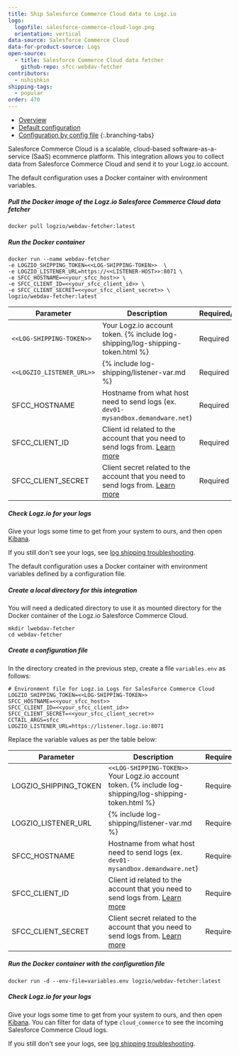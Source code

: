 ```yaml
---
title: Ship Salesforce Commerce Cloud data to Logz.io
logo:
  logofile: salesforce-commerce-cloud-logo.png
  orientation: vertical
data-source: Salesforce Commerce Cloud
data-for-product-source: Logs
open-source:
  - title: Salesforce Commerce Cloud data fetcher
    github-repo: sfcc-webdav-fetcher
contributors:
  - nshishkin
shipping-tags:
  - popular
order: 470
---
```


<!-- tabContainer:start -->
<div class="branching-container">

* [Overview](#overview)
* [Default configuration](#default)
* [Configuration by config file](#config)
{:.branching-tabs}

<!-- tab:start -->
<div id="overview">

Salesforce Commerce Cloud is a scalable, cloud-based software-as-a-service (SaaS) ecommerce platform. This integration allows you to collect data from Salesforce Commerce Cloud and send it to your Logz.io account.

</div>
<!-- tab:end -->

<!-- tab:start -->
<div id="default">

The default configuration uses a Docker container with environment variables.

<div class="tasklist">


##### Pull the Docker image of the Logz.io Salesforce Commerce Cloud data fetcher

```shell
docker pull logzio/webdav-fetcher:latest
```

##### Run the Docker container

```shell
docker run --name webdav-fetcher
-e LOGZIO_SHIPPING_TOKEN=<<LOG-SHIPPING-TOKEN>>  \
-e LOGZIO_LISTENER_URL=https://<<LISTENER-HOST>>:8071 \
-e SFCC_HOSTNAME=<<your_sfcc_host>> \
-e SFCC_CLIENT_ID=<<your_sfcc_client_id>> \
-e SFCC_CLIENT_SECRET=<<your_sfcc_client_secret>> \
logzio/webdav-fetcher:latest
```

| Parameter | Description | Required/Default |
|---|---|---|
|  `<<LOG-SHIPPING-TOKEN>>` | Your Logz.io account token. {% include log-shipping/log-shipping-token.html %}  | Required  |
| `<<LOGZIO_LISTENER_URL>>` | {% include log-shipping/listener-var.md %} | Required |
| SFCC_HOSTNAME         | Hostname from what host need to send logs (ex. `dev01-mysandbox.demandware.net`)                                                                                                                                                                                                                                                                |      Required |
| SFCC_CLIENT_ID        | Client id related to the account that you need to send logs from. [Learn more](https://documentation.b2c.commercecloud.salesforce.com/DOC3/index.jsp?topic=%2Fcom.demandware.dochelp%2Fcontent%2Fb2c_commerce%2Ftopics%2Faccount_manager%2Fb2c_account_manager_add_api_client_id.html)                                                           |      Required |
| SFCC_CLIENT_SECRET    | Client secret related to the account that you need to send logs from. [Learn more](https://documentation.b2c.commercecloud.salesforce.com/DOC3/index.jsp?topic=%2Fcom.demandware.dochelp%2Fcontent%2Fb2c_commerce%2Ftopics%2Faccount_manager%2Fb2c_account_manager_add_api_client_id.html)                                                       |      Required |

##### Check Logz.io for your logs

Give your logs some time to get from your system to ours, and then open [Kibana](https://app.logz.io/#/dashboard/kibana).

If you still don't see your logs, see [log shipping troubleshooting]({{site.baseurl}}/user-guide/log-shipping/log-shipping-troubleshooting.html).

</div>

</div>
<!-- tab:end -->


<!-- tab:start -->
<div id="config">

The default configuration uses a Docker container with environment variables defined by a configuration file.

<div class="tasklist">


##### Create a local directory for this integration

You will need a dedicated directory to use it as mounted directory for the Docker container of the Logz.io Salesforce Commerce Cloud.

```shell
mkdir lwebdav-fetcher
cd webdav-fetcher
```

##### Create a configuration file

In the directory created in the previous step, create a file `variables.env` as follows:

```env
# Environment file for Logz.io Logs for SalesForce Commerce Cloud
LOGZIO_SHIPPING_TOKEN=<<LOG-SHIPPING-TOKEN>>
SFCC_HOSTNAME=<<your_sfcc_host>>
SFCC_CLIENT_ID=<<your_sfcc_client_id>>
SFCC_CLIENT_SECRET=<<your_sfcc_client_secret>>
CCTAIL_ARGS=sfcc
LOGZIO_LISTENER_URL=https://listener.logz.io:8071
```

Replace the variable values as per the table below:

| Parameter | Description | Required/Default |
|---|---|---|
| LOGZIO_SHIPPING_TOKEN | `<<LOG-SHIPPING-TOKEN>>` Your Logz.io account token. {% include log-shipping/log-shipping-token.html %}  | Required  |
| LOGZIO_LISTENER_URL | {% include log-shipping/listener-var.md %} | Required |
| SFCC_HOSTNAME         | Hostname from what host need to send logs (ex. `dev01-mysandbox.demandware.net`)                                                                                                                                                                                                                                                                |      Required |
| SFCC_CLIENT_ID        | Client id related to the account that you need to send logs from. [Learn more](https://documentation.b2c.commercecloud.salesforce.com/DOC3/index.jsp?topic=%2Fcom.demandware.dochelp%2Fcontent%2Fb2c_commerce%2Ftopics%2Faccount_manager%2Fb2c_account_manager_add_api_client_id.html)                                                           |      Required |
| SFCC_CLIENT_SECRET    | Client secret related to the account that you need to send logs from. [Learn more](https://documentation.b2c.commercecloud.salesforce.com/DOC3/index.jsp?topic=%2Fcom.demandware.dochelp%2Fcontent%2Fb2c_commerce%2Ftopics%2Faccount_manager%2Fb2c_account_manager_add_api_client_id.html)                                                       |      Required |

##### Run the Docker container with the configuration file

```shell
docker run -d --env-file=variables.env logzio/webdav-fetcher:latest
```


##### Check Logz.io for your logs

Give your logs some time to get from your system to ours, and then open [Kibana](https://app.logz.io/#/dashboard/kibana). You can filter for data of type `cloud_commerce` to see the incoming Salesforce Commerce Cloud logs. 

If you still don't see your logs, see [log shipping troubleshooting]({{site.baseurl}}/user-guide/log-shipping/log-shipping-troubleshooting.html).

</div>

</div>
<!-- tab:end -->
</div>
<!-- tabContainer:end -->
